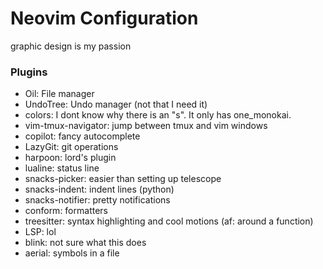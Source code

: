 # Neovim Configuration

graphic design is my passion

### Plugins
- Oil: File manager
- UndoTree: Undo manager (not that I need it)
- colors: I dont know why there is an "s". It only has one_monokai. 
- vim-tmux-navigator: jump between tmux and vim windows
- copilot: fancy autocomplete
- LazyGit: git operations
- harpoon: lord's plugin
- lualine: status line
- snacks-picker: easier than setting up telescope
- snacks-indent: indent lines (python)
- snacks-notifier: pretty notifications
- conform: formatters
- treesitter: syntax highlighting and cool motions (af: around a function)
- LSP: lol
- blink: not sure what this does
- aerial: symbols in a file

